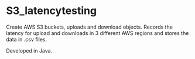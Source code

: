 # S3_latencytesting
Create AWS S3 buckets, uploads and download objects. Records the latency for upload and downloads in 3 different AWS regions and stores the data in .csv files.

Developed in Java.
